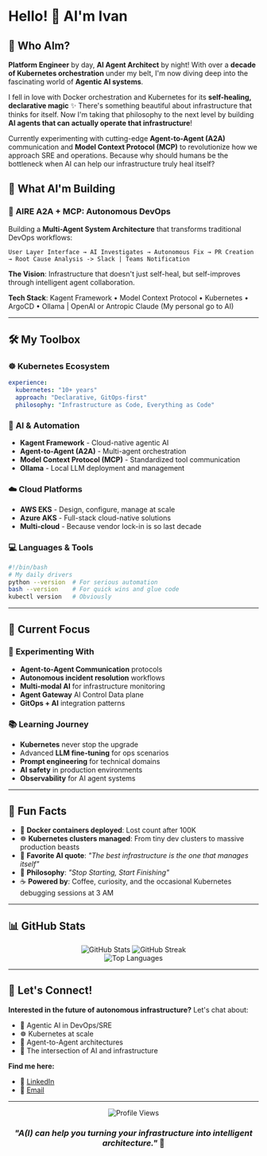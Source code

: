 # Hello! 👋 AI'm Ivan

## 🌟 Who AIm?

**Platform Engineer** by day, **AI Agent Architect** by night! With over a **decade of Kubernetes orchestration** under my belt, I'm now diving deep into the fascinating world of **Agentic AI systems**. 

I fell in love with Docker orchestration and Kubernetes for its **self-healing, declarative magic** ✨ There's something beautiful about infrastructure that thinks for itself. Now I'm taking that philosophy to the next level by building **AI agents that can actually operate that infrastructure**!

Currently experimenting with cutting-edge **Agent-to-Agent (A2A)** communication and **Model Context Protocol (MCP)** to revolutionize how we approach SRE and operations. Because why should humans be the bottleneck when AI can help our infrastructure truly heal itself?

## 🚀 What AI'm Building

### 🎯 **AIRE A2A + MCP: Autonomous DevOps**
Building a **Multi-Agent System Architecture** that transforms traditional DevOps workflows:

```
User Layer Interface → AI Investigates → Autonomous Fix → PR Creation → Root Cause Analysis -> Slack | Teams Notification
```

**The Vision**: Infrastructure that doesn't just self-heal, but self-improves through intelligent agent collaboration.

**Tech Stack**: Kagent Framework • Model Context Protocol • Kubernetes • ArgoCD • Ollama | OpenAI or Antropic Claude (My personal go to AI)

---

## 🛠️ My Toolbox

### ☸️ **Kubernetes Ecosystem**
```yaml
experience:
  kubernetes: "10+ years"
  approach: "Declarative, GitOps-first"
  philosophy: "Infrastructure as Code, Everything as Code"
```

### 🤖 **AI & Automation**
- **Kagent Framework** - Cloud-native agentic AI
- **Agent-to-Agent (A2A)** - Multi-agent orchestration
- **Model Context Protocol (MCP)** - Standardized tool communication
- **Ollama** - Local LLM deployment and management

### ☁️ **Cloud Platforms**
- **AWS EKS** - Design, configure, manage at scale
- **Azure AKS** - Full-stack cloud-native solutions
- **Multi-cloud** - Because vendor lock-in is so last decade

### 💻 **Languages & Tools**
```bash
#!/bin/bash
# My daily drivers
python --version  # For serious automation
bash --version    # For quick wins and glue code
kubectl version   # Obviously
```

---

## 🎯 Current Focus

### 🔬 **Experimenting With**
- **Agent-to-Agent Communication** protocols
- **Autonomous incident resolution** workflows  
- **Multi-modal AI** for infrastructure monitoring
- **Agent Gateway** AI Control Data plane
- **GitOps + AI** integration patterns

### 📚 **Learning Journey**
- **Kubernetes** never stop the upgrade
- Advanced **LLM fine-tuning** for ops scenarios
- **Prompt engineering** for technical domains
- **AI safety** in production environments
- **Observability** for AI agent systems

---

## 🌈 Fun Facts

- 🐳 **Docker containers deployed**: Lost count after 100K
- ☸️ **Kubernetes clusters managed**: From tiny dev clusters to massive production beasts
- 🤖 **Favorite AI quote**: *"The best infrastructure is the one that manages itself"*
- 🔧 **Philosophy**: *"Stop Starting, Start Finishing"*
- ☕ **Powered by**: Coffee, curiosity, and the occasional Kubernetes debugging sessions at 3 AM

---

## 📊 GitHub Stats

<div align="center">
  <img src="https://github-readme-stats.vercel.app/api?username=motarski&show_icons=true&theme=tokyonight&hide_border=true" alt="GitHub Stats" />
  <img src="https://github-readme-streak-stats.herokuapp.com/?user=motarski&theme=tokyonight&hide_border=true" alt="GitHub Streak" />
</div>

<div align="center">
  <img src="https://github-readme-stats.vercel.app/api/top-langs/?username=motarski&layout=compact&theme=tokyonight&hide_border=true" alt="Top Languages" />
</div>

---

## 🤝 Let's Connect!

**Interested in the future of autonomous infrastructure?** Let's chat about:
- 🤖 Agentic AI in DevOps/SRE
- ☸️ Kubernetes at scale
- 🔄 Agent-to-Agent architectures
- 🚀 The intersection of AI and infrastructure

**Find me here:**
- 💼 [LinkedIn](https://linkedin.com/in/ivanthegreat)
- 📧 [Email](mailto:ivan@barjaktarov.se)

---

<div align="center">
  <img src="https://komarev.com/ghpvc/?username=motarski&color=blue&style=flat-square&label=Profile+Views" alt="Profile Views" />
</div>

<div align="center">

### *"A(I) can help you turning your infrastructure into intelligent architecture."* 🚀

</div>
